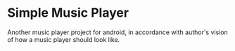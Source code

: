 # Simple Music Player

  Another music player project for android, in accordance with author's vision of how a music player should look like.
